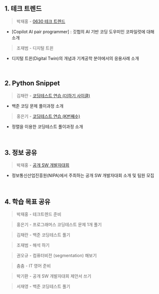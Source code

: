## 1. 테크 트렌드

> 박재홍 - [0630 테크 트렌드](https://docs.google.com/document/d/13gzqAOINhNtAMMlULd8JQidMWyDFkNGq97ubg9h5yTA/edit#heading=h.3tyt8v83bfhn)
  - [Copilot AI pair programmer] : 깃헙의 AI 기반 코딩 도우미인 코파일럿에 대해 소개
> 조재범 - 디지털 트윈
  - 디지털 트윈(Digital Twin)의 개념과 기계공학 분야에서의 응용사례 소개

&nbsp;



## 2. Python Snippet

> 김채란 - [코딩테스트 연습 (더하기 사이클)](https://www.acmicpc.net/problem/1110)
  - 백준 코딩 문제 풀이과정 소개
> 홍은기 - [코딩테스트 연습 (K번째수)](https://programmers.co.kr/learn/courses/30/lessons/42748)
  - 정렬을 이용한 코딩테스트 풀이과정 소개

&nbsp;



## 3. 정보 공유

> 박재홍 - [공개 SW 개발자대회](https://www.oss.kr/dev_competition)
  - 정보통신산업진흥원(NIPA)에서 주최하는 공개 SW 개발자대회 소개 및 팀원 모집


&nbsp;




## 4. 학습 목표 공유

> 박재홍 - 테크트렌드 준비

> 홍은기 - 프로그래머스 코딩테스트 문제 1개 풀기

> 김채란 - 백준 코딩테스트 풀기

> 조재범 - 해석 하기

> 권오규 - 컴퓨터비전 (segmentation) 해보기

> 춤춤 - IT 영어 준비

> 박기환 - 공개 SW 개발자대회 제안서 쓰기

> 서재영 - 백준 코딩테스트 풀기
